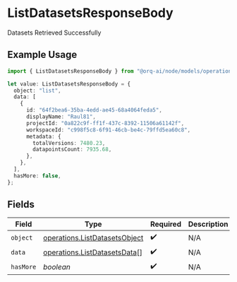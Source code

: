 # ListDatasetsResponseBody

Datasets Retrieved Successfully

## Example Usage

```typescript
import { ListDatasetsResponseBody } from "@orq-ai/node/models/operations";

let value: ListDatasetsResponseBody = {
  object: "list",
  data: [
    {
      id: "64f2bea6-35ba-4edd-ae45-68a4064feda5",
      displayName: "Raul81",
      projectId: "0a822c9f-ff1f-437c-8392-11506a61142f",
      workspaceId: "c998f5c8-6f91-46cb-be4c-79ffd5ea60c8",
      metadata: {
        totalVersions: 7480.23,
        datapointsCount: 7935.68,
      },
    },
  ],
  hasMore: false,
};
```

## Fields

| Field                                                                          | Type                                                                           | Required                                                                       | Description                                                                    |
| ------------------------------------------------------------------------------ | ------------------------------------------------------------------------------ | ------------------------------------------------------------------------------ | ------------------------------------------------------------------------------ |
| `object`                                                                       | [operations.ListDatasetsObject](../../models/operations/listdatasetsobject.md) | :heavy_check_mark:                                                             | N/A                                                                            |
| `data`                                                                         | [operations.ListDatasetsData](../../models/operations/listdatasetsdata.md)[]   | :heavy_check_mark:                                                             | N/A                                                                            |
| `hasMore`                                                                      | *boolean*                                                                      | :heavy_check_mark:                                                             | N/A                                                                            |
